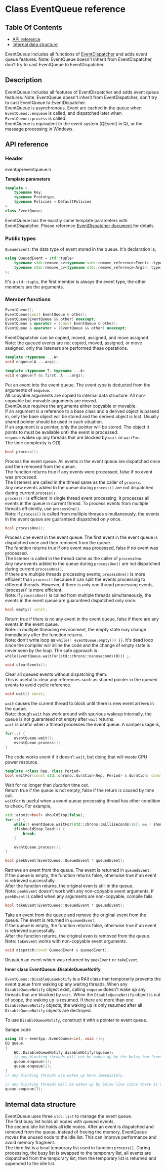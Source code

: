 # Class EventQueue reference

## Table Of Contents

- [API reference](#apis)
- [Internal data structure](#internal-data-structure)

EventQueue includes all functions of [EventDispatcher](eventdispatcher.md) and adds event queue features. Note: EventQueue doesn't inherit from EventDispatcher, don't try to cast EventQueue to EventDispatcher.  

## Description

EventQueue includes all features of EventDispatcher and adds event queue features. Note: EventQueue doesn't inherit from EventDispatcher, don't try to cast EventQueue to EventDispatcher.  
EventQueue is asynchronous. Event are cached in the queue when `EventQueue::enqueue` is called, and dispatched later when `EventQueue::process` is called.  
EventQueue is equivalent to the event system (QEvent) in Qt, or the message processing in Windows.  

<a name="apis"></a>
## API reference

### Header

eventpp/eventqueue.h

**Template parameters**

```c++
template <
	typename Key,
	typename Prototype,
	typename Policies = DefaultPolicies
>
class EventQueue;
```

EventQueue has the exactly same template parameters with EventDispatcher. Please reference [EventDispatcher document](eventdispatcher.md) for details.

### Public types

`QueuedEvent`: the data type of event stored in the queue. It's declaration is,  
```c++
using QueuedEvent = std::tuple<
	typename std::remove_cv<typename std::remove_reference<Event>::type>::type,
	typename std::remove_cv<typename std::remove_reference<Args>::type>::type...
>;
```
It's a `std::tuple`, the first member is always the event type, the other members are the arguments.

### Member functions

```c++
EventQueue();
EventQueue(const EventQueue & other);
EventQueue(EventQueue && other) noexcept;
EventQueue & operator = (const EventQueue & other);
EventQueue & operator = (EventQueue && other) noexcept;
```

EventDispatcher can be copied, moved,  assigned, and move assigned.  
Note: the queued events are not copied, moved, assigned, or move assigned, only the listeners are performed these operations.

```c++
template <typename ...A>
void enqueue(A ...args);

template <typename T, typename ...A>
void enqueue(T && first, A ...args);
```  
Put an event into the event queue. The event type is deducted from the arguments of `enqueue`.  
All copyable arguments are copied to internal data structure. All non-copyable but movable arguments are moved.  
EventQueue requires the arguments either copyable or movable.  
If an argument is a reference to a base class and a derived object is passed in, only the base object will be stored and the derived object is lost. Usually shared pointer should be used in such situation.  
If an argument is a pointer, only the pointer will be stored. The object it points to must be available until the event is processed.  
`enqueue` wakes up any threads that are blocked by `wait` or `waitFor`.  
The time complexity is O(1).  

```c++
bool process();
```  
Process the event queue. All events in the event queue are dispatched once and then removed from the queue.  
The function returns true if any events were processed, false if no event was processed.  
The listeners are called in the thread same as the caller of `process`.  
Any new events added to the queue during `process()` are not dispatched during current `process()`.  
`process()` is efficient in single thread event processing, it processes all events in the queue in current thread. To process events from multiple threads efficiently, use `processOne()`.  
Note: if `process()` is called from multiple threads simultaneously, the events in the event queue are guaranteed dispatched only once.  

```c++
bool processOne();
```  
Process one event in the event queue. The first event in the event queue is dispatched once and then removed from the queue.  
The function returns true if one event was processed, false if no event was processed.  
The listener is called in the thread same as the caller of `processOne`.  
Any new events added to the queue during `processOne()` are not dispatched during current `processOne()`.  
If there are multiple threads processing events, `processOne()` is more efficient than `process()` because it can split the events processing to different threads. However, if there is only one thread processing events, 'process()' is more efficient.  
Note: if `processOne()` is called from multiple threads simultaneously, the events in the event queue are guaranteed dispatched only once.  

```c++
bool empty() const;
```
Return true if there is no any event in the event queue, false if there are any events in the event queue.  
Note: in multiple threading environment, the empty state may change immediately after the function returns.  
Note: don't write loop as `while(! eventQueue.empty()) {}`. It's dead loop since the compiler will inline the code and the change of empty state is never seen by the loop. The safe approach is `while(eventQueue.waitFor(std::chrono::nanoseconds(0))) ;`.  

```c++
void clearEvents();
```
Clear all queued events without dispatching them.  
This is useful to clear any references such as shared pointer in the queued events to avoid cyclic reference.

```c++
void wait() const;
```
`wait` causes the current thread to block until there is new event arrives in the queue.  
Note: though `wait` has work around with spurious wakeup internally, the queue is not guaranteed not empty after `wait` returns.  
`wait` is useful when a thread processes the event queue. A sampel usage is,
```c++
for(;;) {
	eventQueue.wait();
	eventQueue.process();
}
```
The code works event if it doesn't `wait`, but doing that will waste CPU power resource.

```c++
template <class Rep, class Period>
bool waitFor(const std::chrono::duration<Rep, Period> & duration) const;
```
Wait for no longer than *duration* time out.  
Return true if the queue is not empty, false if the return is caused by time out.  
`waitFor` is useful when a event queue processing thread has other condition to check. For example,
```c++
std::atomic<bool> shouldStop(false);
for(;;) {
	while(! eventQueue.waitFor(std::chrono::milliseconds(10)) && ! shouldStop.load()) ;
	if(shouldStop.load()) {
		break;
	}

	eventQueue.process();
}
```

```c++
bool peekEvent(EventQueue::QueuedEvent * queuedEvent);
```
Retrieve an event from the queue. The event is returned in `queuedEvent`.  
If the queue is empty, the function returns false, otherwise true if an event is retrieved successfully.  
After the function returns, the original even is still in the queue.  
Note: `peekEvent` doesn't work with any non-copyable event arguments. If `peekEvent` is called when any arguments are non-copyable, compile fails.

```c++
bool takeEvent(EventQueue::QueuedEvent * queuedEvent);
```
Take an event from the queue and remove the original event from the queue. The event is returned in `queuedEvent`.  
If the queue is empty, the function returns false, otherwise true if an event is retrieved successfully.  
After the function returns, the original even is removed from the queue.  
Note: `takeEvent` works with non-copyable event arguments.

```c++
void dispatch(const QueuedEvent & queuedEvent);
```
Dispatch an event which was returned by `peekEvent` or `takeEvent`.  

**Inner class EventQueue::DisableQueueNotify**  

`EventQueue::DisableQueueNotify` is a RAII class that temporarily prevents the event queue from waking up any waiting threads. When any `DisableQueueNotify` object exist, calling `enqueue` doesn't wake up any threads that are blocked by `wait`. When the `DisableQueueNotify` object is out of scope, the waking up is resumed. If there are more than one `DisableQueueNotify` objects, the waking up is only resumed after all `DisableQueueNotify` objects are destroyed.  

To use `DisableQueueNotify`, construct it with a pointer to event queue.

Sampe code
```c++
using EQ = eventpp::EventQueue<int, void ()>;
EQ queue;
{
	EQ::DisableQueueNotify disableNotify(&queue);
	// any blocking threads will not be waken up by the below two lines.
	queue.enqueue(1);
	queue.enqueue(2);
}
// any blocking threads are waken up here immediately.

// any blocking threads will be waken up by below line since there is no DisableQueueNotify.
queue.enqueue(3);
```

<a name="internal-data-structure"></a>
## Internal data structure

EventQueue uses three `std::list` to manage the event queue.  
The first busy list holds all nodes with queued events.  
The second idle list holds all idle nodes. After an event is dispatched and removed from the queue, instead of freeing the memory, EventQueue moves the unused node to the idle list. This can improve performance and avoid memory fragment.  
The third list is a local temporary list used in function `process()`. During processing, the busy list is swapped to the temporary list, all events are dispatched from the temporary list, then the temporary list is returned and appended to the idle list.

